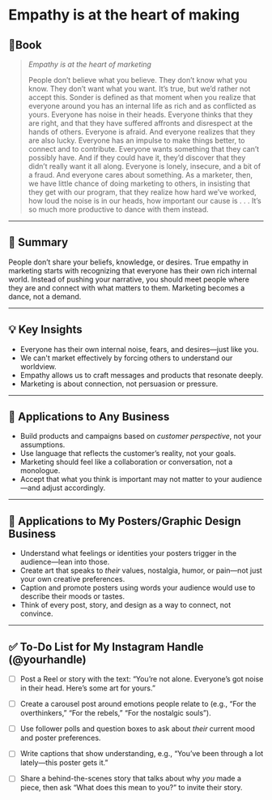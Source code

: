 # Empathy is at the heart of making

## 📔Book
>_Empathy is at the heart of marketing_
>
>People don’t believe what you believe. They don’t know what you know. They don’t want what you want. It’s true, but we’d rather not accept this. Sonder is defined as that moment when you realize that everyone around you has an internal life as rich and as conflicted as yours. Everyone has noise in their heads. Everyone thinks that they are right, and that they have suffered affronts and disrespect at the hands of others. Everyone is afraid. And everyone realizes that they are also lucky. Everyone has an impulse to make things better, to connect and to contribute. Everyone wants something that they can’t possibly have. And if they could have it, they’d discover that they didn’t really want it all along. Everyone is lonely, insecure, and a bit of a fraud. And everyone cares about something. As a marketer, then, we have little chance of doing marketing to others, in insisting that they get with our program, that they realize how hard we’ve worked, how loud the noise is in our heads, how important our cause is . . . It’s so much more productive to dance with them instead.

---
## 📝 Summary  
People don’t share your beliefs, knowledge, or desires. True empathy in marketing starts with recognizing that everyone has their own rich internal world. Instead of pushing your narrative, you should meet people where they are and connect with what matters to them. Marketing becomes a dance, not a demand.

---

## 💡 Key Insights  
- Everyone has their own internal noise, fears, and desires—just like you.  
- We can't market effectively by forcing others to understand our worldview.  
- Empathy allows us to craft messages and products that resonate deeply.  
- Marketing is about connection, not persuasion or pressure.  

---

## 🧠 Applications to Any Business  
- Build products and campaigns based on *customer perspective*, not your assumptions.  
- Use language that reflects the customer’s reality, not your goals.  
- Marketing should feel like a collaboration or conversation, not a monologue.  
- Accept that what you think is important may not matter to your audience—and adjust accordingly.

---

## 🎨 Applications to My Posters/Graphic Design Business  
- Understand what feelings or identities your posters trigger in the audience—lean into those.  
- Create art that speaks to *their* values, nostalgia, humor, or pain—not just your own creative preferences.  
- Caption and promote posters using words your audience would use to describe their moods or tastes.  
- Think of every post, story, and design as a way to connect, not convince.

---

## ✅ To-Do List for My Instagram Handle (@yourhandle)  
- [ ] Post a Reel or story with the text: “You’re not alone. Everyone’s got noise in their head. Here’s some art for yours.”  
- [ ] Create a carousel post around emotions people relate to (e.g., “For the overthinkers,” “For the rebels,” “For the nostalgic souls”).  
- [ ] Use follower polls and question boxes to ask about *their* current mood and poster preferences.  
- [ ] Write captions that show understanding, e.g., “You’ve been through a lot lately—this poster gets it.”  
- [ ] Share a behind-the-scenes story that talks about why *you* made a piece, then ask “What does this mean to you?” to invite their story.


